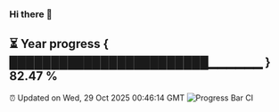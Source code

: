 ### Hi there 👋
⏳ Year progress { ████████████████████████▁▁▁▁▁▁ } 82.47 %
---
⏰ Updated on Wed, 29 Oct 2025 00:46:14 GMT
![Progress Bar CI](https://github.com/Moyi321/Moyi321/workflows/Progress%20Bar%20CI/badge.svg)
